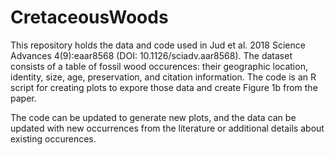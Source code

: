 # CretaceousWoods
This repository holds the data and code used in Jud et al. 2018 Science Advances 4(9):eaar8568 (DOI: 10.1126/sciadv.aar8568).
The dataset consists of a table of fossil wood occurences: their geographic location, identity, size, age, preservation, and citation information.
The code is an R script for creating plots to expore those data and create Figure 1b from the paper.

The code can be updated to generate new plots, and the data can be updated with new occurrences from the literature or additional details about existing occurences.
